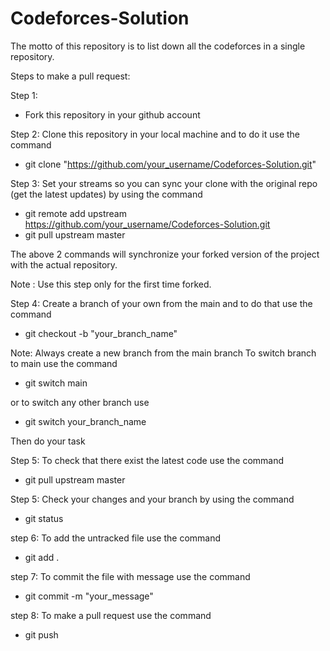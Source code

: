 # Codeforces-Solution
The motto of this repository is to list down all the codeforces in a single repository. 

Steps to make a pull request:

Step 1:
* Fork this repository in your github account

Step 2:
Clone this repository in your local machine and to do it use the command
* git clone "https://github.com/your_username/Codeforces-Solution.git"

Step 3:
Set your streams so you can sync your clone with the original repo (get the latest updates) by using the command
* git remote add upstream https://github.com/your_username/Codeforces-Solution.git
* git pull upstream master<br>

The above 2 commands will synchronize your forked version of the project with the actual repository. 

Note : Use this step only for the first time forked.

Step 4:
Create a branch of your own from the main and to do that use the command
* git checkout -b "your_branch_name"

Note: Always create a new branch from the main branch
To switch branch to main use the command
* git switch main<br>

or to switch any other branch use
* git switch your_branch_name

Then do your task

Step 5:
To check that there exist the latest code use the command
* git pull upstream master

Step 5:
Check your changes and your branch by using the command
* git status

step 6:
To add the untracked file use the command
* git add .

step 7:
To commit the file with message use the command
* git commit -m "your_message"

step 8:
To make a pull request use the command
* git push
